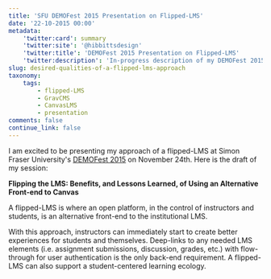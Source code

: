 ```yaml
---
title: 'SFU DEMOFest 2015 Presentation on Flipped-LMS'
date: '22-10-2015 00:00'
metadata:
    'twitter:card': summary
    'twitter:site': '@hibbittsdesign'
    'twitter:title': 'DEMOFest 2015 Presentation on Flipped-LMS'
    'twitter:description': 'In-progress description of my DEMOFest 2015 session.'
slug: desired-qualities-of-a-flipped-lms-approach
taxonomy:
    tags:
        - flipped-LMS
        - GravCMS
        - CanvasLMS
        - presentation
comments: false
continue_link: false
---
```


I am excited to be presenting my approach of a flipped-LMS at Simon Fraser University's [DEMOFest 2015](https://www.sfu.ca/tlc/programming/special/demofest-2015.html) on November 24th. Here is the draft of my session:
 
**Flipping the LMS: Benefits, and Lessons Learned, of Using an Alternative Front-end to Canvas**
 
A flipped-LMS is where an open platform, in the control of 
instructors and students, is an alternative front-end to the 
institutional LMS.

With this approach, instructors can immediately start to create better experiences for students and themselves. Deep-links to any needed LMS elements (i.e. assignment submissions, discussion, grades, etc.) with flow-through for user authentication is the only back-end requirement. A flipped-LMS can also support a student-centered learning ecology.